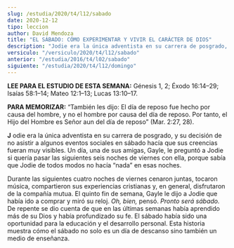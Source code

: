 ```yaml
---
slug: /estudia/2020/t4/l12/sabado
date: 2020-12-12
tipo: leccion
author: David Mendoza
title: "EL SÁBADO: CÓMO EXPERIMENTAR Y VIVIR EL CARÁCTER DE DIOS"
description: "Jodie era la única adventista en su carrera de posgrado, y su decisión de no asistir a algunos eventos sociales en sábado hacía que sus creencias fueran muy visibles. Un día, una de sus amigas, Gayle, le preguntó a Jodie si quería pasar las siguientes"
versiculo: "/versiculo/2020/t4/l12/sabado"
anterior: "/estudia/2016/t4/l02/sabado"
siguiente: "/estudia/2020/t4/l12/domingo"
---
```


**LEE PARA EL ESTUDIO DE ESTA SEMANA:** Génesis 1, 2;
Éxodo 16:14–29; Isaías 58:1–14; Mateo
12:1–13; Lucas 13:10–17.


**PARA MEMORIZAR:** “También les dijo: El día de
reposo fue hecho por causa del hombre, y no el hombre por causa del
día de reposo. Por tanto, el Hijo del Hombre es Señor aun
del día de reposo” (Mar. 2:27, 28).


**J** odie era la única adventista en su carrera de posgrado, y
su decisión de no asistir a algunos eventos sociales en
sábado hacía que sus creencias fueran muy visibles. Un
día, una de sus amigas, Gayle, le preguntó a Jodie si
quería pasar las siguientes seis noches de viernes con ella,
porque sabía que Jodie de todos modos no hacía
“nada” en esas noches.


Durante las siguientes cuatro noches de viernes cenaron juntas,
tocaron música, compartieron sus experiencias cristianas y, en
general, disfrutaron de la compañía mutua. El quinto fin de
semana, Gayle le dijo a Jodie que había ido a comprar y miró
su reloj. _Oh, bien,_ pensó.
_Pronto será sábado._ De repente se dio cuenta de que
en las últimas semanas había aprendido más de su Dios y
había profundizado su fe. El sábado había sido una
oportunidad para la educación y el desarrollo personal. Esta
historia muestra cómo el sábado no solo es un día de
descanso sino también un medio de enseñanza.
